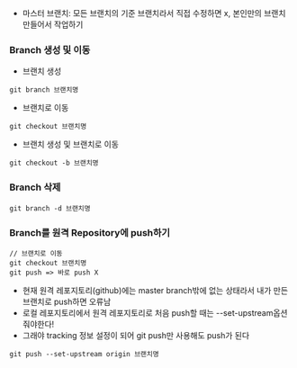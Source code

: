 - 마스터 브랜치: 모든 브랜치의 기준 브랜치라서 직접 수정하면 x, 본인만의 브랜치 만들어서 작업하기

### Branch 생성 및 이동

- 브랜치 생성
```
git branch 브랜치명
```

- 브랜치로 이동
```
git checkout 브랜치명
```

- 브랜치 생성 및 브랜치로 이동
```
git checkout -b 브랜치명
```

### Branch 삭제

```
git branch -d 브랜치명
```

### Branch를 원격 Repository에 push하기

```
// 브랜치로 이동
git checkout 브랜치명
git push => 바로 push X
```
- 현재 원격 레포지토리(github)에는 master branch밖에 없는 상태라서 내가 만든 브랜치로 push하면 오류남
- 로컬 레포지토리에서 원격 레포지토리로 처음 push할 때는 --set-upstream옵션 줘야한다!
- 그래야 tracking 정보 설정이 되어 git push만 사용해도 push가 된다

```
git push --set-upstream origin 브랜치명
```
